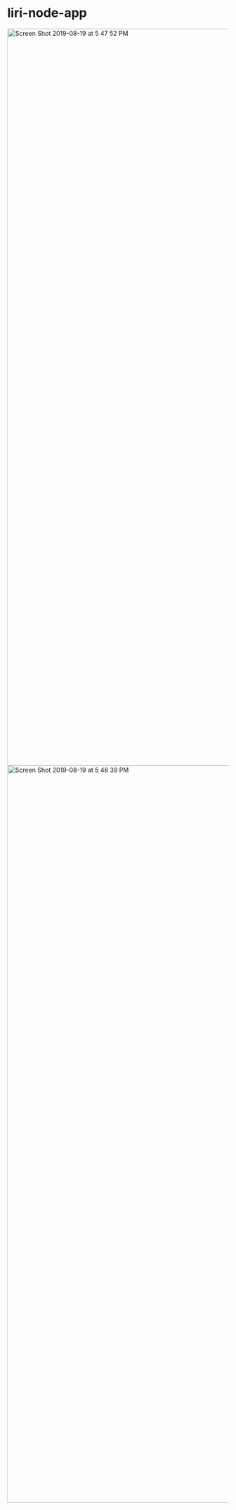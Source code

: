 # liri-node-app
<img width="1675" alt="Screen Shot 2019-08-19 at 5 47 52 PM" src="https://user-images.githubusercontent.com/51421392/63304913-6ec2cd80-c2aa-11e9-955e-79baa3b93072.png">
<img width="1677" alt="Screen Shot 2019-08-19 at 5 48 39 PM" src="https://user-images.githubusercontent.com/51421392/63304921-76827200-c2aa-11e9-98a3-73171b420984.png">

